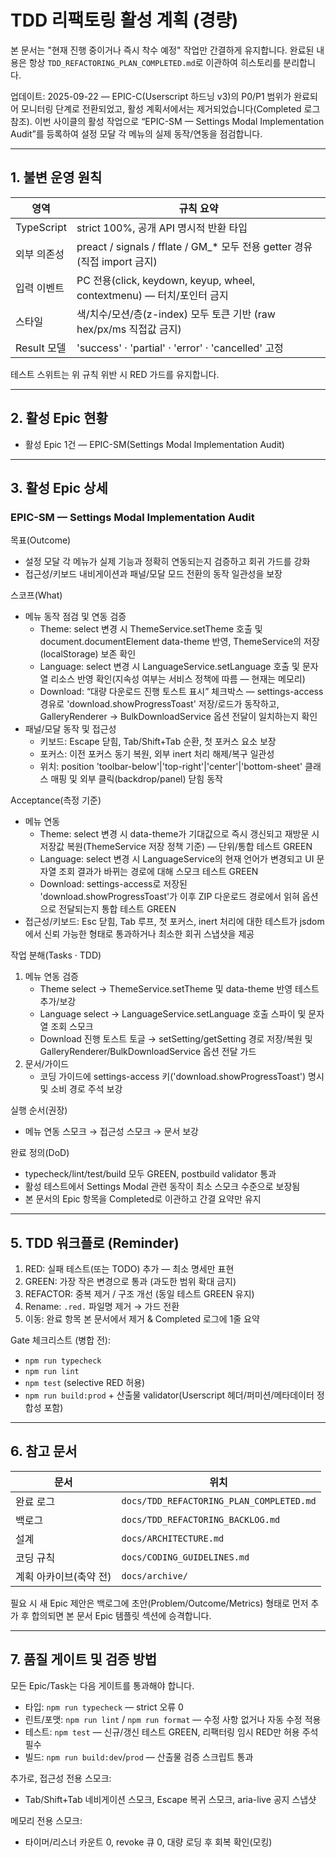 # TDD 리팩토링 활성 계획 (경량)

본 문서는 "현재 진행 중이거나 즉시 착수 예정" 작업만 간결하게 유지합니다. 완료된
내용은 항상 `TDD_REFACTORING_PLAN_COMPLETED.md`로 이관하여 히스토리를
분리합니다.

업데이트: 2025-09-22 — EPIC-C(Userscript 하드닝 v3)의 P0/P1 범위가 완료되어
모니터링 단계로 전환되었고, 활성 계획서에서는 제거되었습니다(Completed 로그
참조). 이번 사이클의 활성 작업으로 “EPIC-SM — Settings Modal Implementation
Audit”를 등록하여 설정 모달 각 메뉴의 실제 동작/연동을 점검합니다.

---

## 1. 불변 운영 원칙

| 영역        | 규칙 요약                                                                   |
| ----------- | --------------------------------------------------------------------------- |
| TypeScript  | strict 100%, 공개 API 명시적 반환 타입                                      |
| 외부 의존성 | preact / signals / fflate / GM\_\* 모두 전용 getter 경유 (직접 import 금지) |
| 입력 이벤트 | PC 전용(click, keydown, keyup, wheel, contextmenu) — 터치/포인터 금지       |
| 스타일      | 색/치수/모션/층(z-index) 모두 토큰 기반 (raw hex/px/ms 직접값 금지)         |
| Result 모델 | 'success' · 'partial' · 'error' · 'cancelled' 고정                          |

테스트 스위트는 위 규칙 위반 시 RED 가드를 유지합니다.

---

## 2. 활성 Epic 현황

- 활성 Epic 1건 — EPIC-SM(Settings Modal Implementation Audit)

---

## 3. 활성 Epic 상세

### EPIC-SM — Settings Modal Implementation Audit

목표(Outcome)

- 설정 모달 각 메뉴가 실제 기능과 정확히 연동되는지 검증하고 회귀 가드를 강화
- 접근성/키보드 내비게이션과 패널/모달 모드 전환의 동작 일관성을 보장

스코프(What)

- 메뉴 동작 점검 및 연동 검증
  - Theme: select 변경 시 ThemeService.setTheme 호출 및 document.documentElement
    data-theme 반영, ThemeService의 저장(localStorage) 보존 확인
  - Language: select 변경 시 LanguageService.setLanguage 호출 및 문자열 리소스
    반영 확인(지속성 여부는 서비스 정책에 따름 — 현재는 메모리)
  - Download: “대량 다운로드 진행 토스트 표시” 체크박스 — settings-access 경유로
    'download.showProgressToast' 저장/로드가 동작하고, GalleryRenderer →
    BulkDownloadService 옵션 전달이 일치하는지 확인
- 패널/모달 동작 및 접근성
  - 키보드: Escape 닫힘, Tab/Shift+Tab 순환, 첫 포커스 요소 보장
  - 포커스: 이전 포커스 동기 복원, 외부 inert 처리 해제/복구 일관성
  - 위치: position 'toolbar-below'|'top-right'|'center'|'bottom-sheet' 클래스
    매핑 및 외부 클릭(backdrop/panel) 닫힘 동작

Acceptance(측정 기준)

- 메뉴 연동
  - Theme: select 변경 시 data-theme가 기대값으로 즉시 갱신되고 재방문 시 저장값
    복원(ThemeService 저장 정책 기준) — 단위/통합 테스트 GREEN
  - Language: select 변경 시 LanguageService의 현재 언어가 변경되고 UI 문자열
    조회 결과가 바뀌는 경로에 대해 스모크 테스트 GREEN
  - Download: settings-access로 저장된 'download.showProgressToast'가 이후 ZIP
    다운로드 경로에서 읽혀 옵션으로 전달되는지 통합 테스트 GREEN
- 접근성/키보드: Esc 닫힘, Tab 루프, 첫 포커스, inert 처리에 대한 테스트가
  jsdom에서 신뢰 가능한 형태로 통과하거나 최소한 회귀 스냅샷을 제공

작업 분해(Tasks · TDD)

1. 메뉴 연동 검증
   - Theme select → ThemeService.setTheme 및 data-theme 반영 테스트 추가/보강
   - Language select → LanguageService.setLanguage 호출 스파이 및 문자열 조회
     스모크
   - Download 진행 토스트 토글 → setSetting/getSetting 경로 저장/복원 및
     GalleryRenderer/BulkDownloadService 옵션 전달 가드
2. 문서/가이드
   - 코딩 가이드에 settings-access 키('download.showProgressToast') 명시 및 소비
     경로 주석 보강

실행 순서(권장)

- 메뉴 연동 스모크 → 접근성 스모크 → 문서 보강

완료 정의(DoD)

- typecheck/lint/test/build 모두 GREEN, postbuild validator 통과
- 활성 테스트에서 Settings Modal 관련 동작이 최소 스모크 수준으로 보장됨
- 본 문서의 Epic 항목을 Completed로 이관하고 간결 요약만 유지

---

## 5. TDD 워크플로 (Reminder)

1. RED: 실패 테스트(또는 TODO) 추가 — 최소 명세만 표현
2. GREEN: 가장 작은 변경으로 통과 (과도한 범위 확대 금지)
3. REFACTOR: 중복 제거 / 구조 개선 (동일 테스트 GREEN 유지)
4. Rename: `.red.` 파일명 제거 → 가드 전환
5. 이동: 완료 항목 본 문서에서 제거 & Completed 로그에 1줄 요약

Gate 체크리스트 (병합 전):

- `npm run typecheck`
- `npm run lint`
- `npm test` (selective RED 허용)
- `npm run build:prod` + 산출물 validator(Userscript 헤더/퍼미션/메타데이터
  정합성 포함)

---

## 6. 참고 문서

| 문서                   | 위치                                     |
| ---------------------- | ---------------------------------------- |
| 완료 로그              | `docs/TDD_REFACTORING_PLAN_COMPLETED.md` |
| 백로그                 | `docs/TDD_REFACTORING_BACKLOG.md`        |
| 설계                   | `docs/ARCHITECTURE.md`                   |
| 코딩 규칙              | `docs/CODING_GUIDELINES.md`              |
| 계획 아카이브(축약 전) | `docs/archive/`                          |

필요 시 새 Epic 제안은 백로그에 초안(Problem/Outcome/Metrics) 형태로 먼저 추가
후 합의되면 본 문서 Epic 템플릿 섹션에 승격합니다.

---

## 7. 품질 게이트 및 검증 방법

모든 Epic/Task는 다음 게이트를 통과해야 합니다.

- 타입: `npm run typecheck` — strict 오류 0
- 린트/포맷: `npm run lint` / `npm run format` — 수정 사항 없거나 자동 수정 적용
- 테스트: `npm test` — 신규/갱신 테스트 GREEN, 리팩터링 임시 RED만 허용 주석
  필수
- 빌드: `npm run build:dev`/`prod` — 산출물 검증 스크립트 통과

추가로, 접근성 전용 스모크:

- Tab/Shift+Tab 네비게이션 스모크, Escape 복귀 스모크, aria-live 공지 스냅샷

메모리 전용 스모크:

- 타이머/리스너 카운트 0, revoke 큐 0, 대량 로딩 후 회복 확인(모킹)
